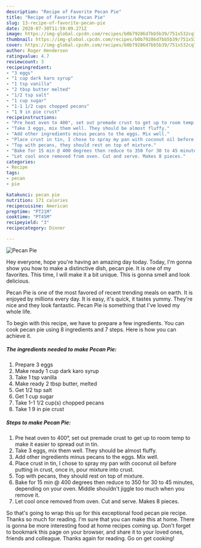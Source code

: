 ```yaml
---
description: "Recipe of Favorite Pecan Pie"
title: "Recipe of Favorite Pecan Pie"
slug: 13-recipe-of-favorite-pecan-pie
date: 2020-07-30T11:59:09.271Z
image: https://img-global.cpcdn.com/recipes/b0b79286d7bb5b39/751x532cq70/pecan-pie-recipe-main-photo.jpg
thumbnail: https://img-global.cpcdn.com/recipes/b0b79286d7bb5b39/751x532cq70/pecan-pie-recipe-main-photo.jpg
cover: https://img-global.cpcdn.com/recipes/b0b79286d7bb5b39/751x532cq70/pecan-pie-recipe-main-photo.jpg
author: Roger Henderson
ratingvalue: 4.7
reviewcount: 3
recipeingredient:
- "3 eggs"
- "1 cup dark karo syrup"
- "1 tsp vanilla"
- "2 tbsp butter melted"
- "1/2 tsp salt"
- "1 cup sugar"
- "1-1 1/2 cups chopped pecans"
- "1 9 in pie crust"
recipeinstructions:
- "Pre heat oven to 400°, set out premade crust to get up to room temp to make it easier to spread out in tin."
- "Take 3 eggs, mix them well. They should be almost fluffy."
- "Add other ingredients minus pecans to the eggs. Mix well."
- "Place crust in tin, I chose to spray my pan with coconut oil before putting in crust, once in, pour mixture into crust."
- "Top with pecans, they should rest on top of mixture."
- "Bake for 15 min @ 400 degrees then reduce to 350 for 30 to 45 minutes, depending on your oven. Middle shouldn&#39;t jiggle too much when you remove it."
- "Let cool once removed from oven. Cut and serve. Makes 8 pieces."
categories:
- Recipe
tags:
- pecan
- pie

katakunci: pecan pie 
nutrition: 171 calories
recipecuisine: American
preptime: "PT21M"
cooktime: "PT45M"
recipeyield: "3"
recipecategory: Dinner

---
```



![Pecan Pie](https://img-global.cpcdn.com/recipes/b0b79286d7bb5b39/751x532cq70/pecan-pie-recipe-main-photo.jpg)

Hey everyone, hope you're having an amazing day today. Today, I'm gonna show you how to make a distinctive dish, pecan pie. It is one of my favorites. This time, I will make it a bit unique. This is gonna smell and look delicious.



Pecan Pie is one of the most favored of recent trending meals on earth. It is enjoyed by millions every day. It is easy, it's quick, it tastes yummy. They're nice and they look fantastic. Pecan Pie is something that I've loved my whole life.


To begin with this recipe, we have to prepare a few ingredients. You can cook pecan pie using 8 ingredients and 7 steps. Here is how you can achieve it.

<!--inarticleads1-->

##### The ingredients needed to make Pecan Pie:

1. Prepare 3 eggs
1. Make ready 1 cup dark karo syrup
1. Take 1 tsp vanilla
1. Make ready 2 tbsp butter, melted
1. Get 1/2 tsp salt
1. Get 1 cup sugar
1. Take 1-1 1/2 cup(s) chopped pecans
1. Take 1 9 in pie crust




<!--inarticleads2-->

##### Steps to make Pecan Pie:

1. Pre heat oven to 400°, set out premade crust to get up to room temp to make it easier to spread out in tin.
1. Take 3 eggs, mix them well. They should be almost fluffy.
1. Add other ingredients minus pecans to the eggs. Mix well.
1. Place crust in tin, I chose to spray my pan with coconut oil before putting in crust, once in, pour mixture into crust.
1. Top with pecans, they should rest on top of mixture.
1. Bake for 15 min @ 400 degrees then reduce to 350 for 30 to 45 minutes, depending on your oven. Middle shouldn&#39;t jiggle too much when you remove it.
1. Let cool once removed from oven. Cut and serve. Makes 8 pieces.




So that's going to wrap this up for this exceptional food pecan pie recipe. Thanks so much for reading. I'm sure that you can make this at home. There is gonna be more interesting food at home recipes coming up. Don't forget to bookmark this page on your browser, and share it to your loved ones, friends and colleague. Thanks again for reading. Go on get cooking!
